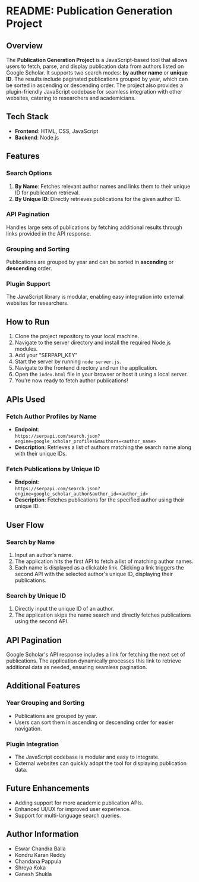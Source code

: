 # README: Publication Generation Project

## Overview

The **Publication Generation Project** is a JavaScript-based tool that allows users to fetch, parse, and display publication data from authors listed on Google Scholar. It supports two search modes: **by author name** or **unique ID**. The results include paginated publications grouped by year, which can be sorted in ascending or descending order. The project also provides a plugin-friendly JavaScript codebase for seamless integration with other websites, catering to researchers and academicians.

## Tech Stack

- **Frontend**: HTML, CSS, JavaScript
- **Backend**: Node.js

## Features

### Search Options

1. **By Name**: Fetches relevant author names and links them to their unique ID for publication retrieval.
2. **By Unique ID**: Directly retrieves publications for the given author ID.

### API Pagination

Handles large sets of publications by fetching additional results through links provided in the API response.

### Grouping and Sorting

Publications are grouped by year and can be sorted in **ascending** or **descending** order.

### Plugin Support

The JavaScript library is modular, enabling easy integration into external websites for researchers.

## How to Run

1. Clone the project repository to your local machine.
2. Navigate to the server directory and install the required Node.js modules.
3. Add your "SERPAPI_KEY"
4. Start the server by running `node server.js`.
5. Navigate to the frontend directory and run the application.
6. Open the `index.html` file in your browser or host it using a local server.
7. You’re now ready to fetch author publications!

## APIs Used

### Fetch Author Profiles by Name

- **Endpoint**:  
  `https://serpapi.com/search.json?engine=google_scholar_profiles&mauthors=<author_name>`
- **Description**: Retrieves a list of authors matching the search name along with their unique IDs.

### Fetch Publications by Unique ID

- **Endpoint**:  
  `https://serpapi.com/search.json?engine=google_scholar_author&author_id=<author_id>`
- **Description**: Fetches publications for the specified author using their unique ID.

## User Flow

### Search by Name

1. Input an author's name.
2. The application hits the first API to fetch a list of matching author names.
3. Each name is displayed as a clickable link. Clicking a link triggers the second API with the selected author's unique ID, displaying their publications.

### Search by Unique ID

1. Directly input the unique ID of an author.
2. The application skips the name search and directly fetches publications using the second API.

## API Pagination

Google Scholar's API response includes a link for fetching the next set of publications. The application dynamically processes this link to retrieve additional data as needed, ensuring seamless pagination.

## Additional Features

### Year Grouping and Sorting

- Publications are grouped by year.
- Users can sort them in ascending or descending order for easier navigation.

### Plugin Integration

- The JavaScript codebase is modular and easy to integrate.
- External websites can quickly adopt the tool for displaying publication data.

## Future Enhancements

- Adding support for more academic publication APIs.
- Enhanced UI/UX for improved user experience.
- Support for multi-language search queries.

## Author Information

- Eswar Chandra Balla
- Kondru Karan Reddy
- Chandana Pappula
- Shreya Koka
- Ganesh Shukla

